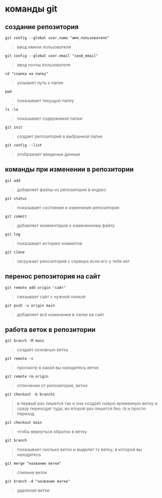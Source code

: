 # команды git 
## создание репозитория 
`git config --global user.name "имя_пользователя"`
>ввод имени пользователя 
```
git config --global user.email "свой_email"
```
>ввод почты пользователя
```
cd "ссылка на папку"
```
>укзывает путь к папке
```
pwd
```
>показывает текущую папку
```
ls -la
```
>показывает содержимое папки
```
git init
```
>создает репозиторий в выбранной папке
```
git config --list
```
>отображает введеные данные
## команды при изменении в репозитории
```
git add
```
>добавляет файлы из репозитория в индекс
```
git status
```
>показывает состояние и изменения репозитория
```
git commit
```
>добавляет комментарий к измененному файлу
```
git log
```
>показывает историю коммитов
```
git clone
```
>загружает репозиторий с сервера если его у тебя нет
## перенос репозитория на сайт
```
git remote add origin "сайт"
```
>связывает сайт с нужной папкой 
```
git push -u origin main
```
>добавляет всё изменения в папке на сайт
## работа веток в репозитории
```
git branch -M main
```
>создает основную ветку
```
git remote -v
```
>просмотр в какой вы находитесь ветке 
```
git remote rm origin
```
>отлючение от репозитория, ветки
```
git checkout -b branch1
```
>в первый раз пишется так и она создаёт новую временную ветку и сразу переходит туда, во второй раз пишется без -b и просто переход
```
git checkout main
```
>чтобы вернуться обратно в ветку
```
git branch
```
>показывает сколько веток и выделит ту ветку, в которой вы находитесь
```
git merge "название ветки"
```
>слияние веток
```
git branch -d "название ветки"
```
>удаление ветки
